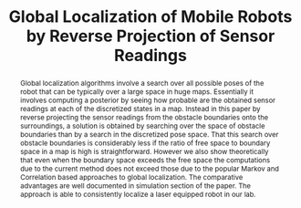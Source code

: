 ---
layout: project-page-new
title: "Global Localization of Mobile Robots by Reverse Projection of Sensor Readings"
authors:
  - name: Hemanth Korrapati
    sup: #
  - name: K Madhava Krishna
    sup: #
  - name: Aditya Teja
    sup: #
affiliations:
  - name: IIIT Hyderabad, India
    link: https://robotics.iiit.ac.in
    sup: #
permalink: publications/2008/Korrapati_Global-Localization
abstract: "Global localization algorithms involve a search over all possible poses of the robot that can be typically over a large space in huge maps. Essentially it involves computing a posterior by seeing how probable are the obtained sensor readings at each of the discretized states in a map. Instead in this paper by reverse projecting the sensor readings from the obstacle boundaries onto the surroundings, a solution is obtained by searching over the space of obstacle boundaries
than by a search in the discretized pose space. That this search over obstacle boundaries is considerably less if the ratio of free space to boundary space in a map is high is straightforward.
However we also show theoretically that even when the boundary space exceeds the free space the computations due to the current method does not exceed those due to the popular Markov and Correlation based approaches to global localization. The comparative advantages are well documented
in simulation section of the paper. The approach is able to consistently localize a laser equipped robot in our lab."
paper: https://robotics.iiit.ac.in/uploads/Main/Publications/2008_12.pdf
# video: https://robotics.iiit.ac.in/publications/2020/deep-mpc-for-visual-servoing/video.mp4
# iframe: https://www.youtube.com/embed/jhjskX4FQwA

---